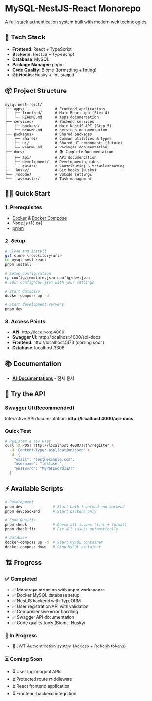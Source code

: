 # MySQL-NestJS-React Monorepo

A full-stack authentication system built with modern web technologies.

## 🚀 Tech Stack

- **Frontend**: React + TypeScript
- **Backend**: NestJS + TypeScript  
- **Database**: MySQL
- **Package Manager**: pnpm
- **Code Quality**: Biome (formatting + linting)
- **Git Hooks**: Husky + lint-staged

## 📦 Project Structure

```
mysql-nest-react/
├── apps/              # Frontend applications
│   ├── frontend/      # Main React app (Step 4)
│   └── README.md      # Apps documentation
├── services/          # Backend services  
│   ├── backend/       # Main NestJS API (Step 5)
│   └── README.md      # Services documentation
├── packages/          # Shared packages
│   ├── shared/        # Common utilities & types
│   ├── ui/            # Shared UI components (future)
│   └── README.md      # Packages documentation
├── docs/              # 📚 Complete Documentation
│   ├── api/           # API documentation
│   ├── development/   # Development guides
│   └── guides/        # Contributing & troubleshooting
├── .husky/            # Git hooks (Husky)
├── .vscode/           # VSCode settings
└── .taskmaster/       # Task management
```

## 🏃‍♂️ Quick Start

### 1. Prerequisites
- [Docker](https://docs.docker.com/get-docker/) & [Docker Compose](https://docs.docker.com/compose/install/)
- [Node.js](https://nodejs.org/) (18.x+)
- [pnpm](https://pnpm.io/installation)

### 2. Setup
```bash
# Clone and install
git clone <repository-url>
cd mysql-nest-react
pnpm install

# Setup configuration
cp config/template.json config/dev.json
# Edit config/dev.json with your settings

# Start database
docker-compose up -d

# Start development servers
pnpm dev
```

### 3. Access Points
- **API**: http://localhost:4000
- **Swagger UI**: http://localhost:4000/api-docs
- **Frontend**: http://localhost:5173 (coming soon)
- **Database**: localhost:3306

## 📚 Documentation
- **[All Documentations](./docs/README.md)** - 전체 문서


## 🧪 Try the API

### Swagger UI (Recommended)
Interactive API documentation: **http://localhost:4000/api-docs**

### Quick Test
```bash
# Register a new user
curl -X POST http://localhost:4000/auth/register \
  -H "Content-Type: application/json" \
  -d '{
    "email": "test@example.com",
    "username": "testuser", 
    "password": "MyPassword123!"
  }'
```

## ⚡ Available Scripts

```bash
# Development
pnpm dev              # Start both frontend and backend
pnpm dev:backend      # Start backend only

# Code Quality  
pnpm check            # Check all issues (lint + format)
pnpm check:fix        # Fix all issues automatically

# Database
docker-compose up -d  # Start MySQL container
docker-compose down   # Stop MySQL container
```

## 🏗️ Progress

### ✅ Completed
- ✅ Monorepo structure with pnpm workspaces
- ✅ Docker MySQL database setup
- ✅ NestJS backend with TypeORM
- ✅ User registration API with validation
- ✅ Comprehensive error handling
- ✅ Swagger API documentation
- ✅ Code quality tools (Biome, Husky)

### 🚧 In Progress
- 🚧 JWT Authentication system (Access + Refresh tokens)

### ⏳ Coming Soon
- ⏳ User login/logout APIs
- ⏳ Protected route middleware  
- ⏳ React frontend application
- ⏳ Frontend-backend integration
